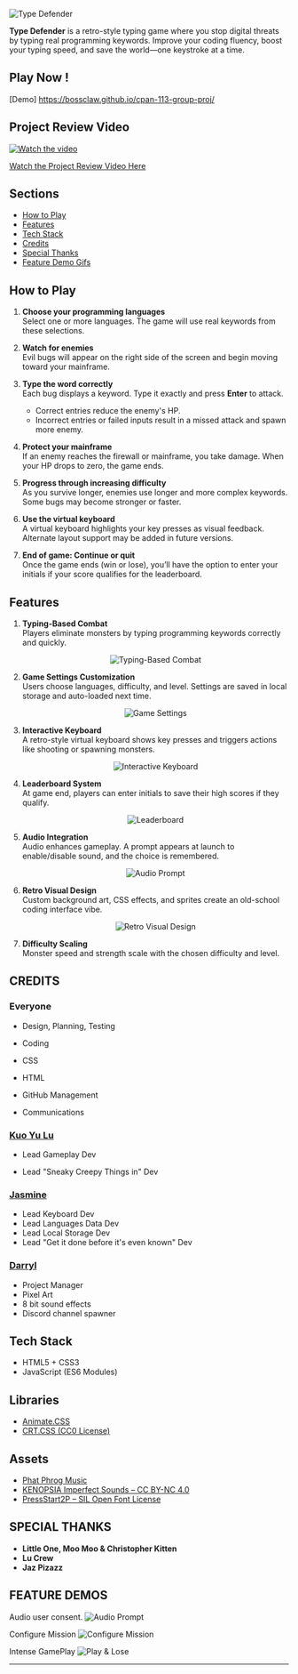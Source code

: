 ![Type Defender](img/assets/logo.png)

**Type Defender** is a retro-style typing game where you stop digital threats by typing real programming keywords. Improve your coding fluency, boost your typing speed, and save the world—one keystroke at a time.

## Play Now !

[Demo] https://bossclaw.github.io/cpan-113-group-proj/


## Project Review Video
[![Watch the video](https://img.youtube.com/vi/1b4TxSrrb9I/hqdefault.jpg)](https://www.youtube.com/watch?v=1b4TxSrrb9I)

[Watch the Project Review Video Here](https://www.youtube.com/watch?v=1b4TxSrrb9I)




## Sections

- [How to Play](#how-to-play)
- [Features](#features)
- [Tech Stack](#tech-stack)
- [Credits](#credits)
- [Special Thanks](#special-thanks)
- [Feature Demo Gifs](#feature-demos)

## How to Play

1. **Choose your programming languages**  
   Select one or more languages. The game will use real keywords from these selections.

2. **Watch for enemies**  
   Evil bugs will appear on the right side of the screen and begin moving toward your mainframe.

3. **Type the word correctly**  
   Each bug displays a keyword. Type it exactly and press **Enter** to attack.

   - Correct entries reduce the enemy's HP.
   - Incorrect entries or failed inputs result in a missed attack and spawn more enemy.

4. **Protect your mainframe**  
   If an enemy reaches the firewall or mainframe, you take damage. When your HP drops to zero, the game ends.

5. **Progress through increasing difficulty**  
   As you survive longer, enemies use longer and more complex keywords. Some bugs may become stronger or faster.

6. **Use the virtual keyboard**  
   A virtual keyboard highlights your key presses as visual feedback. Alternate layout support may be added in future versions.

7. **End of game: Continue or quit**  
   Once the game ends (win or lose), you’ll have the option to enter your initials if your score qualifies for the leaderboard.

## Features

1. **Typing-Based Combat**  
   Players eliminate monsters by typing programming keywords correctly and quickly.
   <p align="center">
     <img src="img/assets/gameplay-2.png" alt="Typing-Based Combat">
   </p>

2. **Game Settings Customization**  
   Users choose languages, difficulty, and level. Settings are saved in local storage and auto-loaded next time.
   <p align="center">
     <img src="img/assets/config.png" alt="Game Settings">
   </p>

3. **Interactive Keyboard**  
   A retro-style virtual keyboard shows key presses and triggers actions like shooting or spawning monsters.
   <p align="center">
     <img src="img/assets/keyboard.png" alt="Interactive Keyboard">
   </p>

4. **Leaderboard System**  
   At game end, players can enter initials to save their high scores if they qualify.
   <p align="center">
     <img src="img/assets/leaderboard.png" alt="Leaderboard">
   </p>

5. **Audio Integration**  
   Audio enhances gameplay. A prompt appears at launch to enable/disable sound, and the choice is remembered.
   <p align="center">
     <img src="img/assets/audio.png" alt="Audio Prompt">
   </p>

6. **Retro Visual Design**  
   Custom background art, CSS effects, and sprites create an old-school coding interface vibe.
   <p align="center">
     <img src="img/assets/info.png" alt="Retro Visual Design">
   </p>

7. **Difficulty Scaling**  
   Monster speed and strength scale with the chosen difficulty and level.

## CREDITS

### Everyone

- Design, Planning, Testing

- Coding

- CSS

- HTML

- GitHub Management

- Communications

### [Kuo Yu Lu](https://github.com/klu0926)

- Lead Gameplay Dev

- Lead "Sneaky Creepy Things in" Dev

### [Jasmine](https://github.com/Jaysandjay)

- Lead Keyboard Dev
- Lead Languages Data Dev
- Lead Local Storage Dev
- Lead "Get it done before it's even known" Dev

### [Darryl](https://github.com/BossClaw)

- Project Manager
- Pixel Art
- 8 bit sound effects
- Discord channel spawner

## Tech Stack

- HTML5 + CSS3
- JavaScript (ES6 Modules)

## Libraries

- [Animate.CSS](https://animate.style)
- [CRT.CSS (CC0 License)](https://github.com/protesilaos/crt.css)

## Assets

- [Phat Phrog Music](https://phatphrog.com)
- [KENOPSIA Imperfect Sounds – CC BY-NC 4.0](https://freemusicarchive.org/music/Kenopsia/)
- [PressStart2P – SIL Open Font License](https://fonts.google.com/specimen/Press+Start+2P)

## SPECIAL THANKS

- **Little One, Moo Moo & Christopher Kitten**
- **Lu Crew**
- **Jaz Pizazz**

## FEATURE DEMOS

Audio user consent.
<img src="assets/demo_audio_user_consent.gif" alt="Audio Prompt">

Configure Mission
<img src="assets/demo_configure_mission.gif" alt="Configure Mission">

Intense GamePlay
<img src="assets/demo_play_lose.gif" alt="Play & Lose">


---
